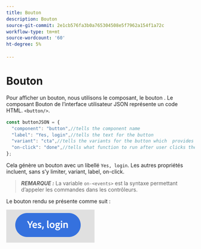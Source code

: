 ```yaml
---
title: Bouton
description: Bouton
source-git-commit: 2e1cb576fa3b0a765304508e5f7962a154f1a72c
workflow-type: tm+mt
source-wordcount: '60'
ht-degree: 5%

---
```



# Bouton

Pour afficher un bouton, nous utilisons le composant, le bouton .
Le composant Bouton de l’interface utilisateur JSON représente un code HTML. `<button/>`.

```js title="buttonJSON.js"
const buttonJSON = {
  "component": "button",//tells the component name
  "label": "Yes, login",//tells the text for the button
  "variant": "cta",//tells the variants for the button which  provides default styles
  "on-click": "done",//tells what function to run after user clicks the button
};
```

Cela génère un bouton avec un libellé `Yes, login`. Les autres propriétés incluent, sans s’y limiter, variant, label, on-click.
> **_REMARQUE :_**  La variable `on-<events>` est la syntaxe permettant d’appeler les commandes dans les contrôleurs.

Le bouton rendu se présente comme suit :

![button](imgs/yes_login_button.png "Bouton")
